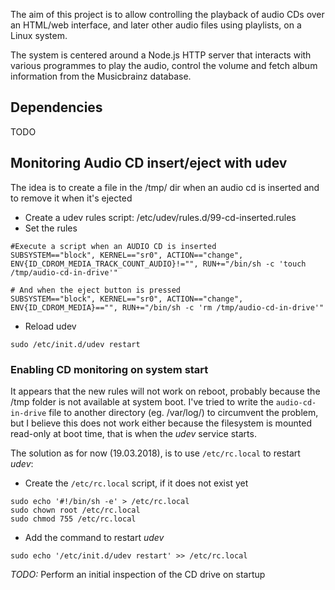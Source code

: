 The aim of this project is to allow controlling the playback of audio CDs over an HTML/web interface, and later other audio files using playlists, on a Linux system.

The system is centered around a Node.js HTTP server that interacts with various programmes to play the audio, control the volume and fetch album information from the Musicbrainz database.

## Dependencies
TODO

## Monitoring Audio CD insert/eject with udev
The idea is to create a file in the /tmp/ dir when an audio cd is inserted and to remove it when it's ejected
- Create a udev rules script: /etc/udev/rules.d/99-cd-inserted.rules
- Set the rules
```
#Execute a script when an AUDIO CD is inserted
SUBSYSTEM=="block", KERNEL=="sr0", ACTION=="change", ENV{ID_CDROM_MEDIA_TRACK_COUNT_AUDIO}!="", RUN+="/bin/sh -c 'touch /tmp/audio-cd-in-drive'"

# And when the eject button is pressed
SUBSYSTEM=="block", KERNEL=="sr0", ACTION=="change", ENV{ID_CDROM_MEDIA}=="", RUN+="/bin/sh -c 'rm /tmp/audio-cd-in-drive'"
```
- Reload udev
```
sudo /etc/init.d/udev restart
```

### Enabling CD monitoring on system start
It appears that the new rules will not work on reboot, probably because the /tmp folder is not available at system boot. I've tried to write the ```audio-cd-in-drive``` file to another directory (eg. /var/log/) to circumvent the problem, but I believe this does not work either because the filesystem is mounted read-only at boot time, that is when the *udev* service starts.

The solution as for now (19.03.2018), is to use ```/etc/rc.local``` to restart *udev*:
- Create the ```/etc/rc.local``` script, if it does not exist yet
```
sudo echo '#!/bin/sh -e' > /etc/rc.local
sudo chown root /etc/rc.local
sudo chmod 755 /etc/rc.local
```
- Add the command to restart *udev*
```
sudo echo '/etc/init.d/udev restart' >> /etc/rc.local
```
*TODO:* Perform an initial inspection of the CD drive on startup 
